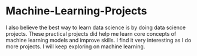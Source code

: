 # Machine-Learning-Projects

I also believe the best way to learn data science is by doing data science projects. These practical projects did help me learn core concepts of machine learning models and improve skills. I find it very interesting as I do more projects. I will keep exploring on machine learning.

